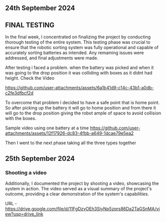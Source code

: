 ## 24th September 2024    

## FINAL TESTING
In the final week, I concentrated on finalizing the project by conducting thorough testing of the entire system. This testing phase was crucial to ensure that the robotic sorting system was fully operational and capable of accurately sorting batteries as intended. Any remaining issues were addressed, and final adjustments were made.

After testing i faced a problem. when the battery was picked and when it was going to the drop position it was colliding with boxes as it didnt had height.
Check the Video


https://github.com/user-attachments/assets/6a1b41d9-c14c-43b1-a0db-c2fe3dfbcf2d




To overcome that problem I decided to have a safe point that is home point. So after picking up the battery it will go to home position and from there it will go to the drop position giving the robot ample of space to avoid collision with the boxes.




Sample video using one battery at a time
https://github.com/user-attachments/assets/12f17926-dc83-4fbb-a649-1dcae79e5ea2

Then I went to the next phase taking all the three types together

## 25th September 2024
### Shooting a video
Additionally, I documented the project by shooting a video, showcasing the system in action. The video served as a visual summary of the project's outcome, providing a clear demonstration of the system's capabilities.


URL - https://drive.google.com/file/d/11FgDzyOEh3SiyNp5zqrs86Da2TaGSnMA/view?usp=drive_link
